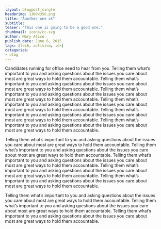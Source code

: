 ```yaml
---
layout: blogpost_single
headerimg: 1300x350.png
title: "Another one ok"
subtitle:
teaser: "This one is going to be a good one."
thumbnail: icons/cc.svg
author: Mary Alice
publish_date: June 6, 2015
tags: [tech, activism, idk]
categories:
- blog
---
```


Candidates running for office need to hear from you. Telling them what’s important to you and asking questions about the issues you care about most are great ways to hold them accountable. Telling them what’s important to you and asking questions about the issues you care about most are great ways to hold them accountable. Telling them what’s important to you and asking questions about the issues you care about most are great ways to hold them accountable. Telling them what’s important to you and asking questions about the issues you care about most are great ways to hold them accountable. Telling them what’s important to you and asking questions about the issues you care about most are great ways to hold them accountable. Telling them what’s important to you and asking questions about the issues you care about most are great ways to hold them accountable.

Telling them what’s important to you and asking questions about the issues you care about most are great ways to hold them accountable. Telling them what’s important to you and asking questions about the issues you care about most are great ways to hold them accountable. Telling them what’s important to you and asking questions about the issues you care about most are great ways to hold them accountable. Telling them what’s important to you and asking questions about the issues you care about most are great ways to hold them accountable. Telling them what’s important to you and asking questions about the issues you care about most are great ways to hold them accountable.


Telling them what’s important to you and asking questions about the issues you care about most are great ways to hold them accountable. Telling them what’s important to you and asking questions about the issues you care about most are great ways to hold them accountable. Telling them what’s important to you and asking questions about the issues you care about most are great ways to hold them accountable.
